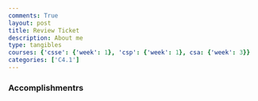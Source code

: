 ```yaml
---
comments: True
layout: post
title: Review Ticket
description: About me
type: tangibles
courses: {'csse': {'week': 1}, 'csp': {'week': 1}, csa: {'week': 3}}
categories: ['C4.1']
---
```


### Accomplishmentrs